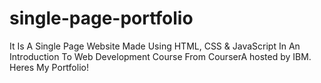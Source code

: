 # single-page-portfolio
It Is A Single Page Website Made Using HTML, CSS &amp; JavaScript In An Introduction To Web Development Course From CourserA hosted by IBM. Heres My Portfolio!
